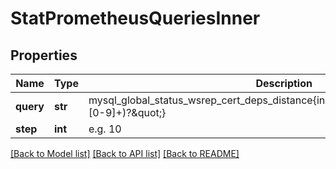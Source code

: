 # StatPrometheusQueriesInner


## Properties
Name | Type | Description | Notes
------------ | ------------- | ------------- | -------------
**query** | **str** | mysql_global_status_wsrep_cert_deps_distance{instance&#x3D;~\&quot;10.117.12.165(:[0-9]+)?\&quot;} | [optional] 
**step** | **int** | e.g. 10 | [optional] 

[[Back to Model list]](../README.md#documentation-for-models) [[Back to API list]](../README.md#documentation-for-api-endpoints) [[Back to README]](../README.md)


